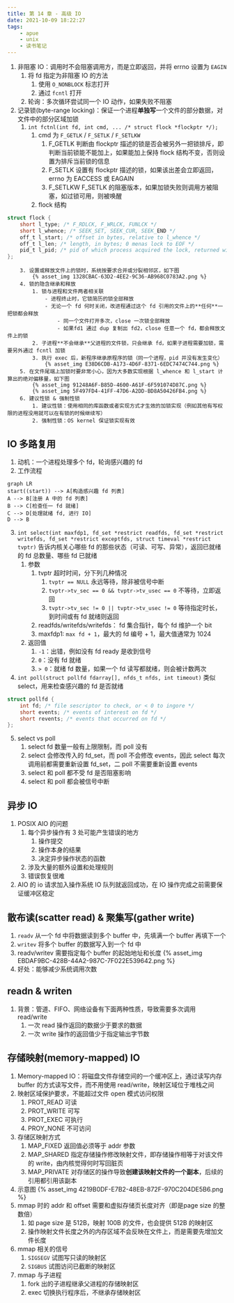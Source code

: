 ```yaml
---
title: 第 14 章 - 高级 IO
date: 2021-10-09 18:22:27
tags:
    - apue
    - unix
    - 读书笔记
---
```

1. 非阻塞 IO：调用时不会阻塞调用方，而是立即返回，并将 errno 设置为 `EAGIN`
    1. 将 fd 指定为非阻塞 IO 的方法
        1. 使用 `O_NONBLOCK` 标志打开
        2. 通过 `fcntl` 打开
    2. 轮询：多次循环尝试同一个 IO 动作，如果失败不阻塞
2. 记录锁(byte-range locking)：保证一个进程**单独写**一个文件的部分数据，对文件中的部分区域加锁
    1. `int fctnl(int fd, int cmd, ... /* struct flock *flockptr */);` 
        1. cmd 为 `F_GETLK` / `F_SETLK` / `F_SETLKW`
            1. F_GETLK 判断由 flockptr 描述的锁是否会被另外一把锁排斥，即判断当前锁能不能加上，如果能加上保持 flock 结构不变，否则设置为排斥当前锁的信息
            2. F_SETLK 设置有 flockptr 描述的锁，如果该出差会立即返回，errno 为 EACCESS 或 EAGAIN
            3. F_SETLKW  F_SETLK 的阻塞版本，如果加锁失败则调用方被阻塞，如过锁可用，则被唤醒
        2. flock 结构
```c
struct flock {
    short l_type; /* F_RDLCK, F_WRLCK, FUNLCK */
    short l_whence; /* SEEK_SET, SEEK_CUR, SEEK_END */
    off_t l_start; /* offset in bytes, relative to l_whence */
    off_t l_len; /* length, in bytes; 0 menas lock to EOF */
    pid_t l_pid; /* pid of which process acquired the lock, returned with F_GETLK */
};
```
        3. 设置或释放文件上的锁时，系统按要求合并或分裂相邻区，如下图
            {% asset_img 1328CBAC-63D2-4EE2-9C36-AB968C0783A2.png %}
        4. 锁的隐含继承和释放
            1. 锁与进程和文件两者相关联
                - 进程终止时，它锁简历的锁全部释放
                - 无论一个 fd 何时关闭，改进程通过这个 fd 引用的文件上的**任何**一把锁都会释放
                    - 同一个文件打开多次，close 一次锁全部释放
                    - 如果fd1 通过 dup 复制出 fd2，close 任意一个 fd，都会释放文件上的锁
            2. 子进程**不会继承**父进程的文件锁，只会继承 fd，如果子进程需要加锁，需要另外通过 fcntl 加锁
            3. 执行 exec 后，新程序继承原程序的锁（同一个进程，pid 并没有发生变化）
                {% asset_img E38D6CDB-A173-4D6F-8371-6EDC7474C744.png %}
        5. 在文件尾端上加锁时要非常小心，因为大多数实现根据 l_whence 和 l_start 计算出的绝对偏移量，如下图
            {% asset_img 91248A6F-B85D-4600-A61F-6F591074D87C.png %}
            {% asset_img 5F497FD4-41FF-47D6-A2DD-BD8A50426FB4.png %}
        6. 建议性锁 & 强制性锁
            1. 建议性锁：使用相同的库函数或者实现方式才生效的加锁实现（例如其他有写权限的进程没用就可以在有锁的时候继续写）
            2. 强制性锁：OS kernel 保证锁实现有效

## IO 多路复用
1. 动机：一个进程处理多个 fd，轮询感兴趣的 fd
2. 工作流程
```mermaid
graph LR
start((start)) --> A[构造感兴趣 fd 列表]
A --> B[注册 A 中的 fd 列表]
B --> C[检查任一 fd 就绪]
C --> D[处理就绪 fd, 进行 IO]
D --> B
```
3. `int select(int maxfdp1, fd_set *restrict readfds, fd_set *restrict writefds, fd_set *restrict exceptfds, struct timeval *restrict tvptr)` 告诉内核关心哪些 fd 的那些状态（可读、可写、异常），返回已就绪的 fd 总数量、哪些 fd 已就绪
    1. 参数
        1. tvptr 超时时间，分下列几种情况
            1. `tvptr == NULL` 永远等待，除非被信号中断
            2. `tvptr->tv_sec == 0 && tvptr->tv_usec == 0` 不等待，立即返回
            3. `tvptr->tv_sec != 0 || tvptr->tv_usec != 0` 等待指定时长，到时间或有 fd 就绪则返回
        2. readfds/writefds/writefds： fd 集合指针，每个 fd 维护一个 bit
        3. maxfdp1: `max fd + 1`，最大的 fd 编号 + 1，最大值通常为 1024
    2. 返回值
        1. `-1`：出错，例如没有 fd ready 是收到信号
        2. `0`：没有 fd 就绪
        3. `> 0`：就绪 fd 数量，如果一个 fd 读写都就绪，则会被计数两次
4. `int poll(struct pollfd fdarray[], nfds_t nfds, int timeout)` 类似 select，用来检查感兴趣的 fd 是否就绪
```c
struct pollfd {
    int fd; /* file sescriptor to check, or < 0 to ingore */
    short events; /* events of interest on fd */
    short revents; /* events that occurred on fd */
};
```
5. select vs poll
    1. select fd 数量一般有上限限制，而 poll 没有
    2. select 会修改传入的 fd_set，而 poll 不会修改 events，因此 select 每次调用前都需要重新设置 fd_set，二 poll 不需要重新设置 events
    3. select 和 poll 都不受 fd 是否阻塞影响
    4. select 和 poll 都会被信号中断
    
## 异步 IO
1. POSIX AIO 的问题
    1. 每个异步操作有 3 处可能产生错误的地方
        1. 操作提交
        2. 操作本身的结果
        3. 决定异步操作状态的函数
    2. 涉及大量的额外设置和处理规则
    3. 错误恢复很难
2. AIO 的 io 请求加入操作系统 IO 队列就返回成功，在 IO 操作完成之前需要保证缓冲区稳定

## 散布读(scatter read) & 聚集写(gather write)
1. `readv` 从一个 fd 中将数据读到多个 buffer 中，先填满一个 buffer 再填下一个
2. `writev` 将多个 buffer 的数据写入到一个 fd 中
3. readv/writev 需要指定每个 buffer 的起始地址和长度
    {% asset_img EBDAF9BC-428B-44A2-987C-7F022E539642.png %}
4. 好处：能够减少系统调用次数

## readn & writen
1. 背景：管道、FIFO、网络设备有下面两种性质，导致需要多次调用 read/write
    1. 一次 read 操作返回的数据少于要求的数据
    2. 一次 write 操作的返回值少于指定输出字节数

## 存储映射(memory-mapped) IO
1. Memory-mapped IO：将磁盘文件存储空间的一个缓冲区上，通过读写内存 buffer 的方式读写文件，而不用使用 read/write，映射区域位于堆栈之间
2. 映射区域保护要求，不能超过文件 open 模式访问权限
    1. PROT_READ 可读
    2. PROT_WRITE 可写
    3. PROT_EXEC 可执行
    4. PROY_NONE 不可访问
3. 存储区映射方式
    1. MAP_FIXED 返回值必须等于 addr 参数
    2. MAP_SHARED 指定存储操作修改映射文件，即存储操作相等于对该文件的 write，由内核觉得何时写回脏页
    3. MAP_PRIVATE 对存储区的操作导致**创建该映射文件的一个副本**，后续的引用都引用该副本
4. 示意图
    {% asset_img 4219B0DF-E7B2-48EB-872F-970C204DE5B6.png %}
5. mmap 时的 addr 和 offset  需要和虚拟存储页长度对齐（即是page size 的整数倍）
	1. 如 page size 是 512B，映射 100B 的文件，也会提供 512B 的映射区
	2. 操作映射文件长度之外的内存区域不会反映在文件上，而是需要先增加文件长度
6. mmap 相关的信号
	1. `SIGSEGV` 试图写只读的映射区
	2. `SIGBUS` 试图访问已截断的映射区
7. mmap 与子进程
	1. fork 出的子进程继承父进程的存储映射区
	2. exec 切换执行程序后，不继承存储映射区
